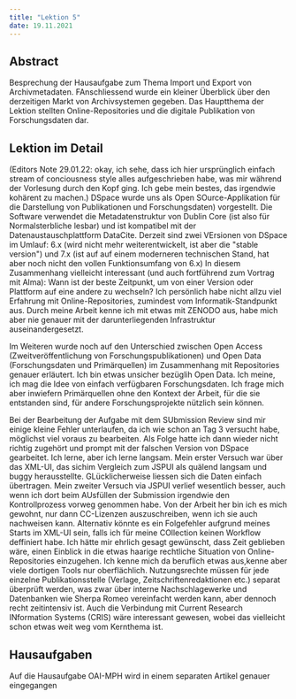 ```yaml
---
title: "Lektion 5"
date: 19.11.2021
---
```


## Abstract
Besprechung der Hausaufgabe zum Thema Import und Export von Archivmetadaten. FAnschliessend wurde ein kleiner Überblick über den derzeitigen Markt von Archivsystemen gegeben. Das Hauptthema der Lektion stellten Online-Repositories und die digitale Publikation von Forschungsdaten dar.
## Lektion im Detail
(Editors Note 29.01.22: okay, ich sehe, dass ich hier ursprünglich einfach stream of conciousness style alles aufgeschrieben habe, was mir während der Vorlesung durch den Kopf ging. Ich gebe mein bestes, das irgendwie kohärent zu machen.)
DSpace wurde uns als Open SOurce-Applikation für die Darstellung von Publikationen und Forschungsdaten) vorgestellt. 
Die Software verwendet die Metadatenstruktur von Dublin Core (ist also für Normalsterbliche lesbar) und ist kompatibel mit der Datenaustauschplattform DataCite. Derzeit sind zwei VErsionen von DSpace im Umlauf: 6.x (wird nicht mehr weiterentwickelt, ist aber die "stable version") und 7.x (ist auf auf einem moderneren technischen Stand, hat aber noch nicht den vollen Funktionsumfang von 6.x)
In diesem Zusammenhang vielleicht interessant (und auch fortführend zum Vortrag mit Alma): Wann ist der beste Zeitpunkt, um von einer Version oder Plattform auf eine andere zu wechseln?
Ich persönlich habe nicht allzu viel Erfahrung mit Online-Repositories, zumindest vom Informatik-Standpunkt aus. Durch meine Arbeit kenne ich mit etwas mit ZENODO aus, habe mich aber nie genauer mit der darunterliegenden Infrastruktur auseinandergesetzt.

Im Weiteren wurde noch auf den Unterschied zwischen Open Access (Zweitveröffentlichung von Forschungspublikationen) und Open Data (Forschungsdaten und Primärquellen) im Zusammenhang mit Repositories genauer erläutert. Ich bin etwas unsicher bezüglih Open Data. Ich meine, ich mag die Idee von einfach verfügbaren Forschungsdaten. Ich frage mich aber inwiefern Primärquellen ohne den Kontext der Arbeit, für die sie entstanden sind, für andere Forschungsprojekte nützlich sein können.

Bei der Bearbeitung der Aufgabe mit dem SUbmission Review sind mir einige kleine Fehler unterlaufen, da ich wie schon an Tag 3 versucht habe, möglichst viel voraus zu bearbeiten. Als Folge hatte ich dann wieder nicht richtig zugehört und prompt mit der falschen Version von DSpace gearbeitet. Ich lerne, aber ich lerne langsam.
Mein erster Versuch war über das XML-UI, das sichim Vergleich zum JSPUI als quälend langsam und buggy herausstellte.
GLücklicherweise liessen sich die Daten einfach übertragen.
Mein zweiter Versuch via JSPUI verlief wesentlich besser, auch wenn ich dort beim AUsfüllen der Submission irgendwie den Kontrollprozess vorweg genommen habe. Von der Arbeit her bin ich es mich gewohnt, nur dann CC-Lizenzen auszuschreiben, wenn ich sie auch nachweisen kann. Alternativ könnte es ein Folgefehler aufgrund meines Starts im XML-UI sein, falls ich für meine COllection keinen Workflow deffiniert habe.
Ich hätte mir ehrlich gesagt gewünscht, dass Zeit geblieben wäre, einen Einblick in die etwas haarige rechtliche Situation von Online-Repositories einzugehen. Ich kenne mich da beruflich etwas aus,kenne aber viele dortigen Tools nur oberflächlich. Nutzungsrechte müssen für jede einzelne Publikationsstelle (Verlage, Zeitschriftenredaktionen etc.) separat überprüft werden, was zwar über interne Nachschlagewerke und Datenbanken wie Sherpa Romeo vereinfacht werden kann, aber dennoch recht zeitintensiv ist. Auch die Verbindung mit Current Research INformation Systems (CRIS) wäre interessant gewesen, wobei das vielleicht schon etwas weit weg vom Kernthema ist.

## Hausaufgaben
Auf die Hausaufgabe OAI-MPH wird in einem separaten Artikel genauer eingegangen
